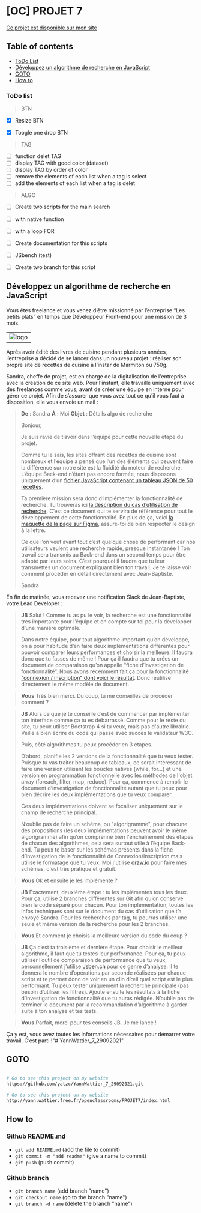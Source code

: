 # [OC] PROJET 7

[Ce projet est disponible sur mon site](http://yann.wattier.free.fr/openclassrooms/PROJET7/index.html)


## Table of contents

- [ToDo List](#ToDo-list)
- [Développez un algorithme de recherche en JavaScript](#Développez-un-algorithme)
- [GOTO](#GOTO)
- [How to](#How-to)


### ToDo list
> BTN
- [x] Resize BTN
- [x] Toogle one drop BTN


> TAG
- [ ] function delet TAG
- [ ] display TAG with good color (dataset)
- [ ] display TAG by order of color
- [ ] remove the elements of each list when a tag is select
- [ ] add the elements of each list when a tag is delet

> ALGO
- [ ] Create two scripts for the main search
-   [ ] with native function
-   [ ] with a loop FOR
- [ ] Create documentation for this scripts
- [ ] JSbench (test)
- [ ] Create two branch for this script




## Développez un algorithme de recherche en JavaScript

Vous êtes freelance et vous venez d’être missionné par l’entreprise “Les petits plats” en temps que Développeur Front-end pour une mission de 3 mois.


<table style="text-align:center">
<tr>
<td>
<img src="https://user.oc-static.com/upload/2020/08/14/15973932905401_logo%20%281%29.png"  alt="logo">
</td>
</tr>
</table>


Après avoir édité des livres de cuisine pendant plusieurs années, l’entreprise a décidé de se lancer dans un nouveau projet : réaliser son propre site de recettes de cuisine à l’instar de Marmiton ou 750g.  

Sandra, cheffe de projet, est en charge de la digitalisation de l'entreprise avec la création de ce site web. Pour l’instant, elle travaille uniquement avec des freelances comme vous, avant de créer une équipe en interne pour gérer ce projet. Afin de s’assurer que vous avez tout ce qu’il vous faut à disposition, elle vous envoie un mail :


>**De** : Sandra
>**À** : Moi
>**Objet** : Détails algo de recherche
>
>Bonjour, 
>
>Je suis ravie de t’avoir dans l’équipe pour cette nouvelle étape du projet. 
>
>Comme tu le sais, les sites offrant des recettes de cuisine sont nombreux et l’équipe a pensé que l’un des éléments qui peuvent faire la différence sur notre site est la fluidité du moteur de recherche. L’équipe Back-end n’étant pas encore formée, nous disposons uniquement d’un [fichier JavaScript contenant un tableau JSON de 50 recettes](https://github.com/OpenClassrooms-Student-Center/P11-front-end-search-engine). 
>
>Ta première mission sera donc d’implémenter la fonctionnalité de recherche. Tu trouveras ici [la description du cas d’utilisation de recherche](https://s3-eu-west-1.amazonaws.com/course.oc-static.com/projects/Front-End+V2/P6+Algorithms/Cas+d%E2%80%99utilisation+%2303+Filtrer+les+recettes+dans+l%E2%80%99interface+utilisateur.pdf). C’est ce document qui te servira de référence pour tout le développement de cette fonctionnalité. En plus de ça, voici [la maquette de la page sur Figma](https://www.figma.com/file/xqeE1ZKlHUWi2Efo8r73NK), assure-toi de bien respecter le design à la lettre. 
>
>Ce que l’on veut avant tout c’est quelque chose de performant car nos utilisateurs veulent une recherche rapide, presque instantanée ! Ton travail sera transmis au Back-end dans un second temps pour être adapté par leurs soins. C’est pourquoi il faudra que tu leur transmettes un document expliquant bien ton travail. Je te laisse voir comment procéder en détail directement avec Jean-Baptiste.
>
>Sandra

En fin de matinée, vous recevez une notification Slack de Jean-Baptiste, votre Lead Developer :

>**JB**
>Salut ! Comme tu as pu le voir, la recherche est une fonctionnalité très importante pour l’équipe et on compte sur toi pour la développer d’une manière optimale. 
>
>Dans notre équipe, pour tout algorithme important qu’on développe, on a pour habitude d’en faire deux implémentations différentes pour pouvoir comparer leurs performances et choisir la meilleure. Il faudra donc que tu fasses de même ! Pour ça il faudra que tu crées un document de comparaison qu’on appelle “fiche d’investigation de fonctionnalité”. Nous avons récemment fait ça pour la fonctionnalité ["connexion / inscription" dont voici le résultat](https://s3-eu-west-1.amazonaws.com/course.oc-static.com/projects/Front-End+V2/P6+Algorithms/Fiche+d%E2%80%99investigation+fonctionnalite%CC%81.pdf). Donc réutilise directement le même modèle de document.

>**Vous**
>Très bien merci. Du coup, tu me conseilles de procéder comment ?

>**JB**
>Alors ce que je te conseille c’est de commencer par implémenter ton interface comme ça tu es débarrassé. Comme pour le reste du site, tu peux utiliser Bootstrap 4 si tu veux, mais pas d'autre librairie. Veille à bien écrire du code qui passe avec succès le validateur W3C.
>
>Puis, côté algorithmes tu peux procéder en 3 étapes.
>
>D’abord, planifie les 2 versions de la fonctionnalité que tu veux tester. Puisque tu vas traiter beaucoup de tableaux, ce serait intéressant de faire une version utilisant les boucles natives (while, for...) et une version en programmation fonctionnelle avec les méthodes de l'objet array (foreach, filter, map, reduce). Pour ça, commence à remplir le document d’investigation de fonctionnalité autant que tu peux pour bien décrire les deux implémentations que tu veux comparer.
>
>Ces deux implémentations doivent se focaliser uniquement sur le champ de recherche principal.
>
>N’oublie pas de faire un schéma, ou "algorigramme", pour chacune des propositions (les deux implémentations peuvent avoir le même algorigramme) afin qu’on comprenne bien l'enchaînement des étapes de chacun des algorithmes, cela sera surtout utile à l’équipe Back-end. Tu peux te baser sur les schémas présents dans la fiche d’investigation de la fonctionnalité de Connexion/Inscription mais utilise le formatage que tu veux. Moi j'utilise [draw.io](https://app.diagrams.net/) pour faire mes schémas, c'est très pratique et gratuit.

>**Vous**
>Ok et ensuite je les implémente ?

>**JB**
>Exactement, deuxième étape : tu les implémentes tous les deux. Pour ça, utilise 2 branches différentes sur Git afin qu’on conserve bien le code séparé pour chacun. Pour ton implémentation, toutes les infos techniques sont sur le document du cas d’utilisation que t’a envoyé Sandra. Pour les recherches par tag, tu pourras utiliser une seule et même version de la recherche pour les 2 branches.

>**Vous**
>Et comment je choisis la meilleure version du code du coup ?

>**JB**
>Ça c’est ta troisième et dernière étape. Pour choisir le meilleur algorithme, il faut que tu testes leur performance. Pour ça, tu peux utiliser l’outil de comparaison de performance que tu veux, personnellement j’utilise [Jsben.ch](https://jsben.ch/) pour ce genre d’analyse. Il te donnera le nombre d’opérations par seconde réalisées par chaque script et te permet donc de voir en un clin d’œil quel script est le plus performant. Tu peux tester uniquement la recherche principale (pas besoin d’utiliser les filtres). Ajoute ensuite les résultats à la fiche d’investigation de fonctionnalité que tu auras rédigée. N’oublie pas de terminer le document par la recommandation d’algorithme à garder suite à ton analyse et tes tests.

>**Vous**
>Parfait, merci pour tes conseils JB. Je me lance !

Ça y est, vous avez toutes les informations nécessaires pour démarrer votre travail. C’est parti !"# YannWattier_7_29092021" 

## GOTO

```bash

# Go to see this project on my website
https://github.com/yatzc/YannWattier_7_29092021.git

# Go to see this project on my website
http://yann.wattier.free.fr/openclassrooms/PROJET7/index.html


```

## How to

### Github README.md
* `git add README.md` (add the file to commit)
* `git commit -m "add readme"` (give a name to commit)
* `git push` (push commit)

### Github branch
* `git branch name`  (add branch "name")
* `git checkout name` (go to the branch "name")
* `git branch -d name` (delete the branch "name")

